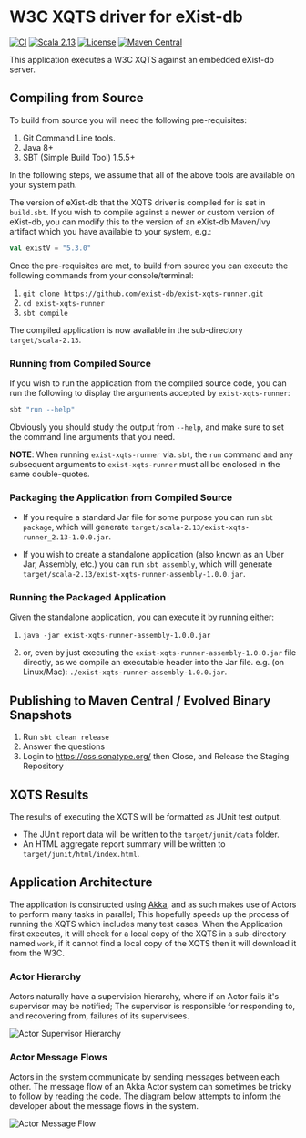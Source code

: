 # W3C XQTS driver for eXist-db

[![CI](https://github.com/eXist-db/exist-xqts-runner/workflows/CI/badge.svg)](https://github.com/eXist-db/exist-xqts-runner/actions?query=workflow%3ACI)
[![Scala 2.13](https://img.shields.io/badge/scala-2.13-red.svg)](http://scala-lang.org)
[![License](https://img.shields.io/badge/license-LGPL%203.0-blue.svg)](https://www.gnu.org/licenses/lgpl-3.0.html)
[![Maven Central](https://maven-badges.herokuapp.com/maven-central/org.exist-db/exist-xqts-runner_2.13/badge.svg)](https://search.maven.org/search?q=g:org.exist-db)

This application executes a W3C XQTS against an embedded eXist-db server.


## Compiling from Source
To build from source you will need the following pre-requisites:

1. Git Command Line tools.
2. Java 8+
3. SBT (Simple Build Tool) 1.5.5+

In the following steps, we assume that all of the above tools are available on your system path.

The version of eXist-db that the XQTS driver is compiled for is set in `build.sbt`. If you wish to compile against a newer or custom version of eXist-db, you can modify this to the version of an eXist-db Maven/Ivy artifact which you have available to your system, e.g.:

```scala
val existV = "5.3.0"
``` 

Once the pre-requisites are met, to build from source you can execute the following commands from your console/terminal:

1. `git clone https://github.com/exist-db/exist-xqts-runner.git`
2. `cd exist-xqts-runner`
3. `sbt compile`

The compiled application is now available in the sub-directory `target/scala-2.13`.


### Running from Compiled Source
If you wish to run the application from the compiled source code, you can run the following to display the arguments accepted by `exist-xqts-runner`:

```bash
sbt "run --help"
```

Obviously you should study the output from `--help`, and make sure to set the command line arguments that you need.

**NOTE**: When running `exist-xqts-runner` via. `sbt`, the `run` command and any subsequent arguments to `exist-xqts-runner` must all be enclosed in the same double-quotes.


### Packaging the Application from Compiled Source
* If you require a standard Jar file for some purpose you can run `sbt package`, which will generate `target/scala-2.13/exist-xqts-runner_2.13-1.0.0.jar`.

* If you wish to create a standalone application (also known as an Uber Jar, Assembly, etc.) you can run `sbt assembly`, which will generate `target/scala-2.13/exist-xqts-runner-assembly-1.0.0.jar`. 


### Running the Packaged Application
Given the standalone application, you can execute it by running either:

1. `java -jar exist-xqts-runner-assembly-1.0.0.jar`

2. or, even by just executing the `exist-xqts-runner-assembly-1.0.0.jar` file directly, as we compile an executable header into the Jar file. e.g. (on Linux/Mac): `./exist-xqts-runner-assembly-1.0.0.jar`.


## Publishing to Maven Central / Evolved Binary Snapshots
1. Run `sbt clean release`
2. Answer the questions
3. Login to https://oss.sonatype.org/ then Close, and Release the Staging Repository

## XQTS Results
The results of executing the XQTS will be formatted as JUnit test output.

* The JUnit report data will be written to the `target/junit/data` folder.
* An HTML aggregate report summary will be written to `target/junit/html/index.html`.


## Application Architecture
The application is constructed using [Akka](https://akka.io), and as such makes use of Actors to perform many tasks in parallel; This hopefully speeds up the process of running the XQTS which includes many test cases.
When the Application first executes, it will check for a local copy of the XQTS in a sub-directory named `work`, if it cannot find a local copy of the XQTS then it will download it from the W3C.


### Actor Hierarchy
Actors naturally have a supervision hierarchy, where if an Actor fails it's supervisor may be notified; The supervisor is responsible for responding to, and recovering from, failures of its supervisees. 

![Actor Supervisor Hierarchy](https://github.com/exist-db/exist-xqts-runner/raw/main/doc/actor-supervisor-hierarchy.png "Actor Supervisor Hierarchy")


### Actor Message Flows
Actors in the system communicate by sending messages between each other. The message flow of an Akka Actor system can sometimes be tricky to follow by reading the code. The diagram below attempts to inform the developer about the message flows in the system.

![Actor Message Flow](https://github.com/exist-db/exist-xqts-runner/raw/main/doc/actor-message-flow.png "Actor Message Flow")
